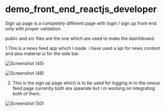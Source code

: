 # demo_front_end_reactjs_developer

Sign up page is a completely different page with login / sign up front end only with proper validation.

public and src files are the one which are used to make the dashhboard.


1.This is a news feed app which I made. i have used a api for news content and also material ui for the side bar.

![Screenshot (45)](https://user-images.githubusercontent.com/56989605/125342003-e81daa80-e371-11eb-86ba-fa1b04ae6020.png)


![Screenshot (48)](https://user-images.githubusercontent.com/56989605/125342269-4f3b5f00-e372-11eb-8acd-7079d4438610.png)

2. This is the sign up page which is to be used for logging in to the newss feed page currently both are spearate but i m working on integrating both of them.

![Screenshot (50)](https://user-images.githubusercontent.com/56989605/125351250-7e0b0280-e37d-11eb-8d74-ae2e6d56cb35.png)





